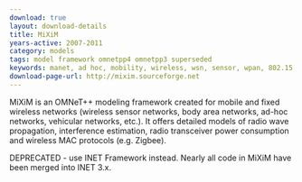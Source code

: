 ```yaml
---
download: true
layout: download-details
title: MiXiM
years-active: 2007-2011
category: models
tags: model framework omnetpp4 omnetpp3 superseded
keywords: manet, ad hoc, mobility, wireless, wsn, sensor, wpan, 802.15.4, power
download-page-url: http://mixim.sourceforge.net
---
```


MiXiM is an OMNeT++ modeling framework created for mobile and fixed wireless
networks (wireless sensor networks, body area networks, ad-hoc networks,
vehicular networks, etc.). It offers detailed models of radio wave propagation,
interference estimation, radio transceiver power consumption and wireless MAC
protocols (e.g. Zigbee).

DEPRECATED - use INET Framework instead. Nearly all code in MiXiM have been
merged into INET 3.x.
